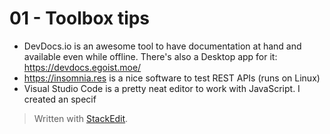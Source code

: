 # 01 - Toolbox tips

- DevDocs.io is an awesome tool to have documentation at hand and available even while offline. There's also a Desktop app for it: https://devdocs.egoist.moe/
- https://insomnia.res is a nice software to test REST APIs (runs on Linux)
- Visual Studio Code is a pretty neat editor to work with JavaScript. I created an specif

 
> Written with [StackEdit](https://stackedit.io/).
<!--stackedit_data:
eyJoaXN0b3J5IjpbLTg4MjIyNTc3MV19
-->